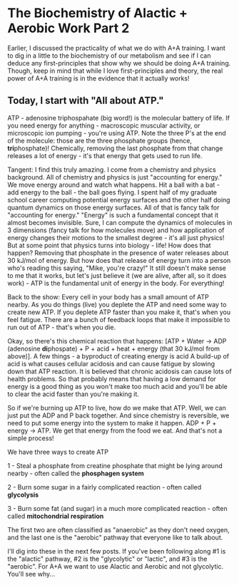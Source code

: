 # The Biochemistry of Alactic + Aerobic Work Part 2

Earlier, I discussed the practicality of what we do with A+A training. I want to dig in a little to the biochemistry of our metabolism and see if I can deduce any first-principles that show why we should be doing A+A training. Though, keep in mind that while I love first-principles and theory, the real power of A+A training is in the evidence that it actually works!

## Today, I start with "All about ATP."

ATP - adenosine triphospahate (big word!) is the molecular battery of life. If you need energy for anything - macroscopic muscular activity, or microscopic ion pumping - you're using ATP. Note the three P's at the end of the molecule: those are the three phosphate groups (hence, **tri**phosphate)! Chemically, removing the last phosphate from that change releases a lot of energy - it's that energy that gets used to run life.

Tangent: I find this truly amazing. I come from a chemistry and physics background. All of chemistry and physics is just "accounting for energy." We move energy around and watch what happens. Hit a ball with a bat - add energy to the ball - the ball goes flying. I spent half of my graduate school career computing potential energy surfaces and the other half doing quantum dynamics on those energy surfaces. All of that is fancy talk for "accounting for energy." "Energy" is such a fundamental concept that it almost becomes invisible. Sure, I can compute the dynamics of molecules in 3 dimensions (fancy talk for how molecules move) and how application of energy changes their motions to the smallest degree - it's all just physics! But at some point that physics turns into biology - life! How does that happen? Removing that phosphate in the presence of water releases about 30 kJ/mol of energy. But how does that release of energy turn into a person who's reading this saying, "Mike, you're crazy!" It still doesn't make sense to me that it works, but let's just believe it (we are alive, after all, so it does work) - ATP is the fundamental unit of energy in the body. For everything!

Back to the show: Every cell in your body has a small amount of ATP nearby. As you do things (live) you deplete the ATP and need some way to create new ATP. If you deplete ATP faster than you make it, that's when you feel fatigue. There are a bunch of feedback loops that make it impossible to run out of ATP - that's when you die.

Okay, so there's this chemical reaction that happens: [ATP + Water -> ADP (adenosine **di**phospate) + P + acid + heat + energy (that 30 kJ/mol from above)]. A few things - a byproduct of creating energy is acid A build-up of acid is what causes cellular acidosis and can cause fatigue by slowing down that ATP reaction. It is believed that chronic acidosis can cause lots of health problems. So that probably means that having a low demand for energy is a good thing as you won't make too much acid and you'll be able to clear the acid faster than you're making it.

So if we're burning up ATP to live, how do we make that ATP. Well, we can just put the ADP and P back together. And since chemistry is reversible, we need to put some energy into the system to make it happen. ADP + P + energy -> ATP. We get that energy from the food we eat. And that's not a simple process!

We have three ways to create ATP

1 - Steal a phosphate from creatine phosphate that might be lying around nearby - often called the **phosphagen system**

2 - Burn some sugar in a fairly complicated reaction - often called **glycolysis**

3 - Burn some fat (and sugar) in a much more complicated reaction - often called **mitochondrial respiration**

The first two are often classified as "anaerobic" as they don't need oxygen, and the last one is the "aerobic" pathway that everyone like to talk about.

I'll dig into these in the next few posts. If you've been following along #1 is the "alactic" pathway, #2 is the "glycolytic" or "lactic", and #3 is the "aerobic". For A+A we want to use Alactic and Aerobic and not glycolytic. You'll see why...